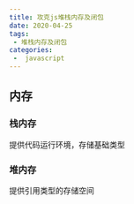 ```yaml
---
title: 攻克js堆栈内存及闭包
date: 2020-04-25
tags:
 - 堆栈内存及闭包
categories:
 -  javascript
---
```


## 内存

### 栈内存

提供代码运行环境，存储基础类型

### 堆内存

提供引用类型的存储空间





